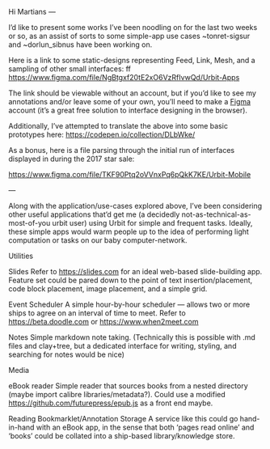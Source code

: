 Hi Martians —

I’d like to present some works I’ve been noodling on for the last two weeks or so, as an assist of sorts to some simple-app use cases ~tonret-sigsur and ~dorlun_sibnus have been working on. 

Here is a link to some static-designs representing Feed, Link, Mesh, and a sampling of other small interfaces:
ff
https://www.figma.com/file/NgBtgxf20tE2xO6VzRfIvwQd/Urbit-Apps

The link should be viewable without an account, but if you’d like to see my annotations and/or leave some of your own, you’ll need to make a [Figma](https://www.figma.com/) account (it’s a great free solution to interface designing in the browser).

Additionally, I’ve attempted to translate the above into some basic prototypes here: https://codepen.io/collection/DLbWke/

As a bonus, here is a file parsing through the initial run of interfaces displayed in during the 2017 star sale:

https://www.figma.com/file/TKF90Ptq2oVVnxPq6pQkK7KE/Urbit-Mobile

—

Along with the application/use-cases explored above, I’ve been considering other useful applications that’d get me (a decidedly not-as-technical-as-most-of-you urbit user) using Urbit for simple and frequent tasks. Ideally, these simple apps would warm people up to the idea of performing light computation or tasks on our baby computer-network.

Utilities

Slides
Refer to https://slides.com for an ideal web-based slide-building app. Feature set could be pared down to the point of text insertion/placement, code block placement, image placement, and a simple grid.

Event Scheduler
A simple hour-by-hour scheduler — allows two or more ships to agree on an interval of time to meet. Refer to https://beta.doodle.com  or https://www.when2meet.com

Notes
Simple markdown note taking. (Technically this is possible with .md files and clay+tree, but a dedicated interface for writing, styling, and searching for notes would be nice)

Media

eBook reader
Simple reader that sources books from a nested directory (maybe import calibre libraries/metadata?).
Could use a modified https://github.com/futurepress/epub.js as a front end maybe.

Reading Bookmarklet/Annotation Storage
A service like this could go hand-in-hand with an eBook app, in the sense that both ‘pages read online’ and ‘books’ could be collated into a ship-based library/knowledge store.

